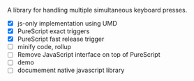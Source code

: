 A library for handling multiple simultaneous keyboard presses.

- [x] js-only implementation using UMD
- [x] PureScript exact triggers
- [x] PureScript fast release trigger
- [ ] minify code, rollup
- [ ] Remove JavaScript interface on top of PureScript
- [ ] demo
- [ ] documement native javascript library